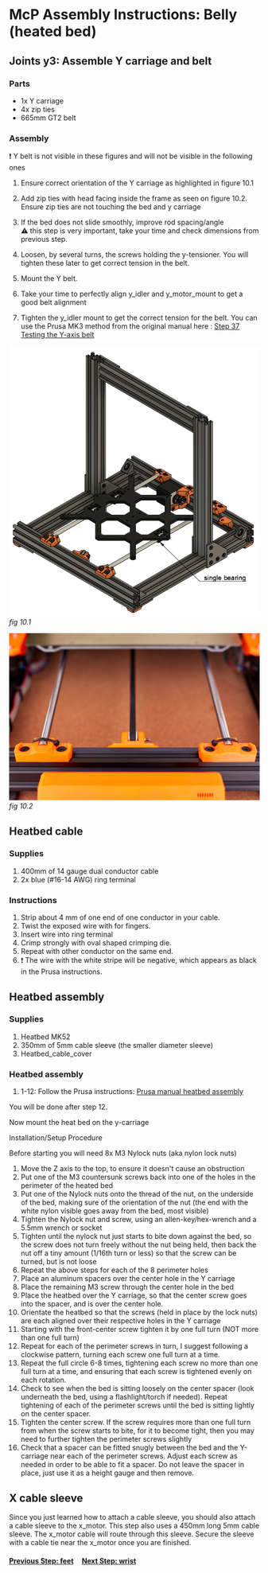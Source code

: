 # McP Assembly Instructions: Belly (heated bed)


## Joints y3: Assemble Y carriage and belt

### Parts  

* 1x Y carriage
* 4x zip ties
* 665mm GT2 belt

### Assembly

:heavy_exclamation_mark: Y belt is not visible in these figures and will not be visible in the following ones


1. Ensure correct orientation of the Y carriage as highlighted in figure 10.1

1. Add zip ties with head facing inside the frame as seen on figure 10.2. Ensure zip ties are not touching the bed and y carriage
1. If the bed does not slide smoothly, improve rod spacing/angle<br>
   :warning: this step is very important, take your time and check dimensions from previous step.
1. Loosen, by several turns, the screws holding the y-tensioner.  You will tighten these later to get correct tension in the belt.
1. Mount the Y belt.
1. Take your time to perfectly align y_idler and y_motor_mount to get a good belt alignment
1. Tighten the y_idler mount to get the correct tension for the belt. You can use the Prusa MK3 method from the original manual here : [Step 37 Testing the Y-axis belt](http://manual.prusa3d.com/Guide/2.+Y-axis+assembly/507?lang=en#s8300)




![](img/fig10.1.jpg)\
*fig 10.1*

![](img/fig10.2.jpg)\
*fig 10.2*


## Heatbed cable

### Supplies

1. 400mm of 14 gauge dual conductor cable
1. 2x blue (#16-14 AWG) ring terminal

### Instructions

1. Strip about 4 mm of one end of one conductor in your cable.
1. Twist the exposed wire with for fingers.
1. Insert wire into ring terminal
1. Crimp strongly with oval shaped crimping die.
1. Repeat with other conductor on the same end.
1. :heavy_exclamation_mark: The wire with the white stripe will be negative, which appears as black in the Prusa instructions.


## Heatbed assembly

### Supplies

1. Heatbed MK52
1. 350mm of 5mm cable sleeve (the smaller diameter sleeve)
1. Heatbed_cable_cover

### Heatbed assembly

1. 1-12: Follow the Prusa instructions: [Prusa manual heatbed assembly](https://help.prusa3d.com/en/guide/7-heatbed-psu-assembly_172872 )

You will be done after step 12. 

Now mount the heat bed on the y-carriage

Installation/Setup Procedure

Before starting you will need 8x M3 Nylock nuts (aka nylon lock nuts)

1. Move the Z axis to the top, to ensure it doesn't cause an obstruction
1. Put one of the M3 countersunk screws back into one of the holes in the perimeter of the heated bed
1. Put one of the Nylock nuts onto the thread of the nut, on the underside of the bed, making sure of the orientation of the nut (the end with the white nylon visible goes away from the bed, most visible)
1.  Tighten the Nylock nut and screw, using an allen-key/hex-wrench and a 5.5mm wrench or socket
1.    Tighten until the nylock nut just starts to bite down against the bed, so the screw does not turn freely without the nut being held, then back the nut off a tiny amount (1/16th turn or less) so that the screw can be turned, but is not loose
1.   Repeat the above steps for each of the 8 perimeter holes
1.   Place an aluminum spacers over the center hole in the Y carriage
1.   Place the remaining M3 screw through the center hole in the bed
1.  Place the heatbed over the Y carriage, so that the center screw goes into the spacer, and is over the center hole.
1.  Orientate the heatbed so that the screws (held in place by the lock nuts) are each aligned over their respective holes in the Y carriage
1.   Starting with the front-center screw tighten it by one full turn (NOT more than one full turn)
1.   Repeat for each of the perimeter screws in turn, I suggest following a clockwise pattern, turning each screw one full turn at a time.
1.    Repeat the full circle 6-8 times, tightening each screw no more than one full turn at a time, and ensuring that each screw is tightened evenly on each rotation.
1.   Check to see when the bed is sitting loosely on the center spacer (look underneath the bed, using a flashlight/torch if needed). Repeat tightening of each of the perimeter screws until the bed is sitting lightly on the center spacer.
1.   Tighten the center screw. If the screw requires more than one full turn from when the screw starts to bite, for it to become tight, then you may need to further tighten the perimeter screws slightly
1.   Check that a spacer can be fitted snugly between the bed and the Y-carriage near each of the perimeter screws. Adjust each screw as needed in order to be able to fit a spacer. Do not leave the spacer in place, just use it as a height gauge and then remove.
 
## X cable sleeve

Since you just learned how to attach a cable sleeve, you should also attach a cable sleeve to the x_motor.  This step also uses a 450mm long 5mm cable sleeve.  The x_motor cable will route through this sleeve.  Secure the sleeve with a cable tie near the x_motor once you are finished.


#### [Previous Step: feet](feet.md) &nbsp;&nbsp;&nbsp; [Next Step: wrist](wrist.md)
